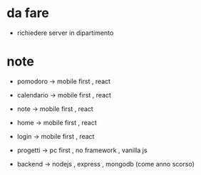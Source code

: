 # da fare

- richiedere server in dipartimento




# note

- pomodoro -> mobile first , react
- calendario -> mobile first , react
- note -> mobile first , react
- home -> mobile first , react
- login -> mobile first , react
- progetti -> pc first , no framework , vanilla js

- backend -> nodejs , express , mongodb (come anno scorso)